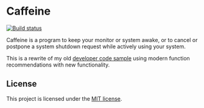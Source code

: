 # Caffeine

[![Build status](https://dev.azure.com/heaths/public/_apis/build/status/Caffeine-CI)](https://dev.azure.com/heaths/public/_build/latest?definitionId=11)

Caffeine is a program to keep your monitor or system awake, or to cancel or postpone a system shutdown request while actively using your system.

This is a rewrite of my old [developer code sample](https://code.msdn.microsoft.com/Caffeine-c9988981) using modern function recommendations with new functionality.

## License

This project is licensed under the [MIT license](LICENSE.txt).
